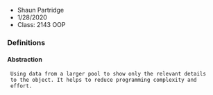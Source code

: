 * Shaun Partridge
* 1/28/2020
* Class: 2143 OOP
 
### **Definitions**

#### **Abstraction**
```
 Using data from a larger pool to show only the relevant details
 to the object. It helps to reduce programming complexity and 
 effort.
```
